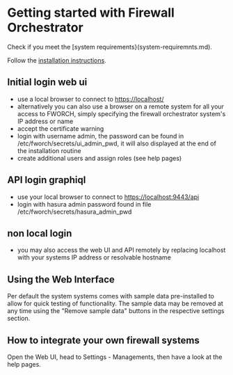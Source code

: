 # Getting started with Firewall Orchestrator

Check if you meet the [system requirements}(system-requiremnts.md).

Follow the [installation instructions](installer/README.MD).

## Initial login web ui

- use a local browser to connect to [https://localhost/](https://localhost)
- alternatively you can also use a browser on a remote system for all your access to FWORCH, simply specifying the firewall orchestrator system's IP address or name
- accept the certificate warning
- login with username admin, the password can be found in /etc/fworch/secrets/ui_admin_pwd, it will also displayed at the end of the installation routine
- create additional users and assign roles (see help pages) 

## API login graphiql

- use your local browser to connect to <https://localhost:9443/api>
- login with hasura admin password found in file /etc/fworch/secrets/hasura_admin_pwd

## non local login

- you may also access the web UI and API remotely by replacing localhost with your systems IP address or resolvable hostname

## Using the Web Interface
Per default the system systems comes with sample data pre-installed to allow for quick testing of functionality. The sample data may be removed at any time using the "Remove sample data" buttons in the respective settings section.

## How to integrate your own firewall systems

Open the Web UI, head to Settings - Managements, then have a look at the help pages. 
